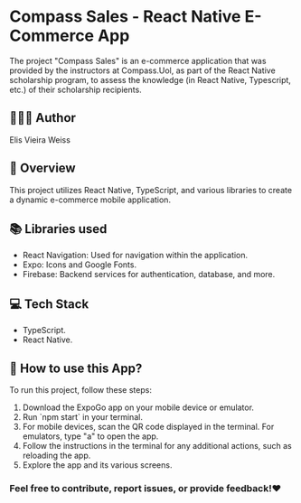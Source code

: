 <h1>Compass Sales - React Native E-Commerce App</h1>

<p>The project "Compass Sales" is an e-commerce application that was provided by the instructors at Compass.Uol, as part of the React Native scholarship program, to assess the knowledge (in React Native, Typescript, etc.) of their scholarship recipients.</p>

<h2>👩🏻‍💻 Author</h2>
<p>Elis Vieira Weiss</p>

<h2>🔎 Overview</h2>
<p>This project utilizes React Native, TypeScript, and various libraries to create a dynamic e-commerce mobile application.</p>

<h2>📚 Libraries used</h2>
<ul>
    <li>React Navigation: Used for navigation within the application.
    <li>Expo: Icons and Google Fonts.
    <li>Firebase: Backend services for authentication, database, and more.
</ul>

<h2>💻 Tech Stack</h2>
<ul>
    <li>TypeScript.
    <li>React Native.
</ul>

<h2>📲 How to use this App?</h2>
<p>To run this project, follow these steps:</p>
<ol> 
    <li>Download the ExpoGo app on your mobile device or emulator.
    <li>Run `npm start` in your terminal.
    <li>For mobile devices, scan the QR code displayed in the terminal. For emulators, type "a" to open the app.
    <li>Follow the instructions in the terminal for any additional actions, such as reloading the app.
    <li>Explore the app and its various screens.
</ol>

<h3>Feel free to contribute, report issues, or provide feedback!❤️</h3>